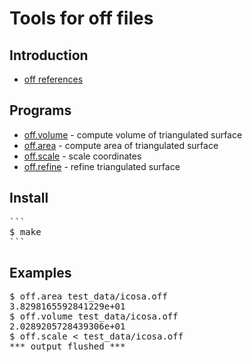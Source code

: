 # Tools for off files

## Introduction
* [off references](http://www.geomview.org/docs/html/OFF.html)

## Programs
* [off.volume](volume.awk) - compute volume of triangulated surface
* [off.area](area.awk) - compute area of triangulated surface
* [off.scale](scale.awk) - scale coordinates
* [off.refine](refine.awk) - refine triangulated surface

## Install

<pre>
```
$ make
```
</pre>

## Examples
<pre>
$ off.area test_data/icosa.off
3.8298165592841229e+01
$ off.volume test_data/icosa.off
2.0289205728439306e+01
$ off.scale < test_data/icosa.off
*** output flushed ***
</pre>
